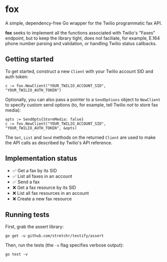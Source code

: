 # fox
A simple, dependency-free Go wrapper for the Twilio programmatic fax API.

__fox__ seeks to implement all the functions associated with Twilio's "Faxes" endpoint, but to keep the library tight, does not
faciliate, for example, E.164 phone number parsing and validation, or handling Twilio status callbacks.

## Getting started
To get started, construct a new `Client` with your Twilio account SID and auth token:

    c := fox.NewClient("YOUR_TWILIO_ACCOUNT_SID", "YOUR_TWILIO_AUTH_TOKEN")

Optionally, you can also pass a pointer to a `SendOptions` object to `NewClient` to specify custom
send options (to, for example, tell Twilio *not* to store fax media):

    opts := SendOpts{StoreMedia: false}
    c := fox.NewClient("YOUR_TWILIO_ACCOUNT_SID", "YOUR_TWILIO_AUTH_TOKEN", &opts)

The `Get`, `List` and `Send` methods on the returned `Client` are used to make the API calls as described
by Twilio's API reference.

## Implementation status
- ✅ Get a fax by its SID
- ✅ List all faxes in an account
- ✅ Send a fax
- ❌ Get a fax resource by its SID
- ❌ List all fax resources in an account
- ❌ Create a new fax resource

## Running tests
First, grab the assert library:

    go get -u github.com/stretchr/testify/assert
  
Then, run the tests (the `-v` flag specifies verbose output):

    go test -v
